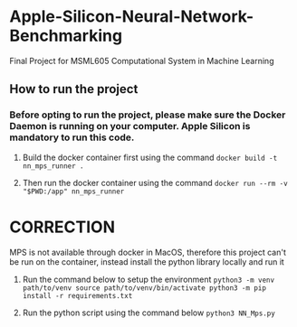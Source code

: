 # Apple-Silicon-Neural-Network-Benchmarking
Final Project for MSML605 Computational System in Machine Learning

## How to run the project

### Before opting to run the project, please make sure the Docker Daemon is running on your computer. Apple Silicon is mandatory to run this code.

1. Build the docker container first using the command
``docker build -t nn_mps_runner .``

2. Then run the docker container using the command
``docker run --rm -v "$PWD:/app" nn_mps_runner``

# CORRECTION
MPS is not available through docker in MacOS, therefore this project can't be run on the container, instead install the python library locally and run it

1. Run the command below to setup the environment
``python3 -m venv path/to/venv
    source path/to/venv/bin/activate
    python3 -m pip install -r requirements.txt``

2. Run the python script using the command below
``python3 NN_Mps.py``